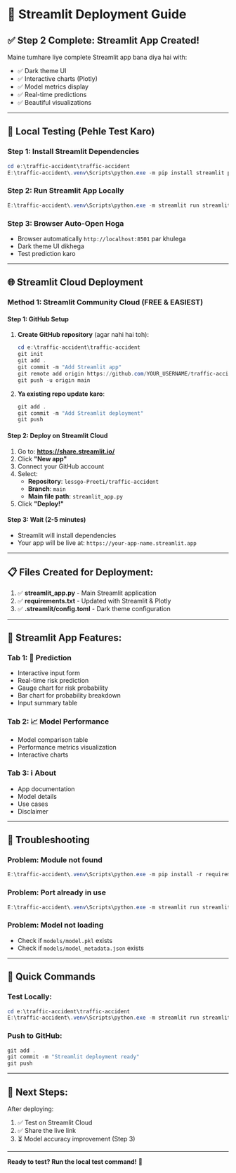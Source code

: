 # 🚀 Streamlit Deployment Guide

## ✅ Step 2 Complete: Streamlit App Created!

Maine tumhare liye complete Streamlit app bana diya hai with:
- ✅ Dark theme UI
- ✅ Interactive charts (Plotly)
- ✅ Model metrics display
- ✅ Real-time predictions
- ✅ Beautiful visualizations

---

## 🧪 Local Testing (Pehle Test Karo)

### Step 1: Install Streamlit Dependencies
```powershell
cd e:\traffic-accident\traffic-accident
E:\traffic-accident\.venv\Scripts\python.exe -m pip install streamlit plotly
```

### Step 2: Run Streamlit App Locally
```powershell
E:\traffic-accident\.venv\Scripts\python.exe -m streamlit run streamlit_app.py
```

### Step 3: Browser Auto-Open Hoga
- Browser automatically `http://localhost:8501` par khulega
- Dark theme UI dikhega
- Test prediction karo

---

## 🌐 Streamlit Cloud Deployment

### Method 1: Streamlit Community Cloud (FREE & EASIEST)

#### Step 1: GitHub Setup
1. **Create GitHub repository** (agar nahi hai toh):
   ```powershell
   cd e:\traffic-accident\traffic-accident
   git init
   git add .
   git commit -m "Add Streamlit app"
   git remote add origin https://github.com/YOUR_USERNAME/traffic-accident.git
   git push -u origin main
   ```

2. **Ya existing repo update karo**:
   ```powershell
   git add .
   git commit -m "Add Streamlit deployment"
   git push
   ```

#### Step 2: Deploy on Streamlit Cloud
1. Go to: **https://share.streamlit.io/**
2. Click **"New app"**
3. Connect your GitHub account
4. Select:
   - **Repository**: `lessgo-Preeti/traffic-accident`
   - **Branch**: `main`
   - **Main file path**: `streamlit_app.py`
5. Click **"Deploy!"**

#### Step 3: Wait (2-5 minutes)
- Streamlit will install dependencies
- Your app will be live at: `https://your-app-name.streamlit.app`

---

## 📋 Files Created for Deployment:

1. ✅ **streamlit_app.py** - Main Streamlit application
2. ✅ **requirements.txt** - Updated with Streamlit & Plotly
3. ✅ **.streamlit/config.toml** - Dark theme configuration

---

## 🎨 Streamlit App Features:

### Tab 1: 🔮 Prediction
- Interactive input form
- Real-time risk prediction
- Gauge chart for risk probability
- Bar chart for probability breakdown
- Input summary table

### Tab 2: 📈 Model Performance
- Model comparison table
- Performance metrics visualization
- Interactive charts

### Tab 3: ℹ️ About
- App documentation
- Model details
- Use cases
- Disclaimer

---

## 🔧 Troubleshooting

### Problem: Module not found
```powershell
E:\traffic-accident\.venv\Scripts\python.exe -m pip install -r requirements.txt
```

### Problem: Port already in use
```powershell
E:\traffic-accident\.venv\Scripts\python.exe -m streamlit run streamlit_app.py --server.port 8502
```

### Problem: Model not loading
- Check if `models/model.pkl` exists
- Check if `models/model_metadata.json` exists

---

## 🚀 Quick Commands

### Test Locally:
```powershell
cd e:\traffic-accident\traffic-accident
E:\traffic-accident\.venv\Scripts\python.exe -m streamlit run streamlit_app.py
```

### Push to GitHub:
```powershell
git add .
git commit -m "Streamlit deployment ready"
git push
```

---

## 📝 Next Steps:

After deploying:
1. ✅ Test on Streamlit Cloud
2. ✅ Share the live link
3. ⏳ Model accuracy improvement (Step 3)

---

**Ready to test? Run the local test command!** 🚀
